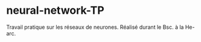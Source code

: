 # neural-network-TP
Travail pratique sur les réseaux de neurones. Réalisé durant le Bsc. à la He-arc.
